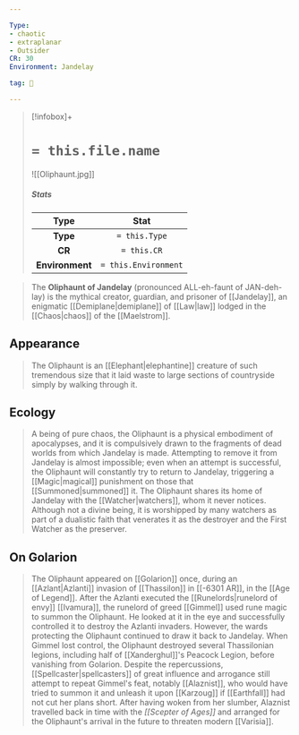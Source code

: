 ```yaml
---

Type:
- chaotic
- extraplanar
- Outsider
CR: 30
Environment: Jandelay

tag: 👹

---
```


> [!infobox]+
> #  `= this.file.name`
> ![[Oliphaunt.jpg]]
> ##### Stats
> Type | Stat |
> :---:|:---:|
> **Type** | `= this.Type` |
> **CR** | `= this.CR` |
> **Environment** | `= this.Environment` |



> The **Oliphaunt of Jandelay** (pronounced ALL-eh-faunt of JAN-deh-lay) is the mythical creator, guardian, and prisoner of [[Jandelay]], an enigmatic [[Demiplane|demiplane]] of [[Law|law]] lodged in the [[Chaos|chaos]] of the [[Maelstrom]].



## Appearance

> The Oliphaunt is an [[Elephant|elephantine]] creature of such tremendous size that it laid waste to large sections of countryside simply by walking through it.


## Ecology

> A being of pure chaos, the Oliphaunt is a physical embodiment of apocalypses, and it is compulsively drawn to the fragments of dead worlds from which Jandelay is made. Attempting to remove it from Jandelay is almost impossible; even when an attempt is successful, the Oliphaunt will constantly try to return to Jandelay, triggering a [[Magic|magical]] punishment on those that [[Summoned|summoned]] it.
> The Oliphaunt shares its home of Jandelay with the [[Watcher|watchers]], whom it never notices. Although not a divine being, it is worshipped by many watchers as part of a dualistic faith that venerates it as the destroyer and the First Watcher as the preserver.


## On Golarion

> The Oliphaunt appeared on [[Golarion]] once, during an [[Azlant|Azlanti]] invasion of [[Thassilon]] in [[-6301 AR]], in the [[Age of Legend]]. After the Azlanti executed the [[Runelords|runelord of envy]] [[Ivamura]], the runelord of greed [[Gimmel]] used rune magic to summon the Oliphaunt. He looked at it in the eye and successfully controlled it to destroy the Azlanti invaders. However, the wards protecting the Oliphaunt continued to draw it back to Jandelay. When Gimmel lost control, the Oliphaunt destroyed several Thassilonian legions, including half of [[Xanderghul]]'s Peacock Legion, before vanishing from Golarion.
> Despite the repercussions, [[Spellcaster|spellcasters]] of great influence and arrogance still attempt to repeat Gimmel's feat, notably [[Alaznist]], who would have tried to summon it and unleash it upon [[Karzoug]] if [[Earthfall]] had not cut her plans short. After having woken from her slumber, Alaznist travelled back in time with the *[[Scepter of Ages]]* and arranged for the Oliphaunt's arrival in the future to threaten modern [[Varisia]].







